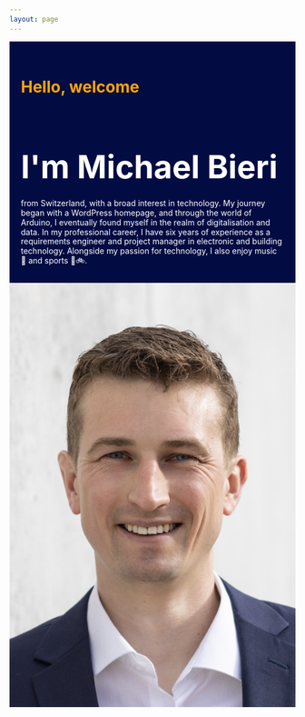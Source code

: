 ```yaml
---
layout: page
---
```


<head>
  <style>
    .content {
      display: flex;
      flex-wrap: wrap;
      align-items: flex-start;
      margin-bottom: 20px;
    }
    article {
      flex: 1 1 60%;
      padding: 20px;
      background-color: #020c42;
      margin: auto;
      text-align: left;
      line-height: 1.5;
      max-width: 100%;
      box-sizing: border-box; 
    }
    picture {
      flex: 1 1 30%;
      background-color: #FFFFFF;
      padding: 0;
      margin: center;
    }
    img {
      max-width: 100%;
      height: auto;
    }
    /* Adjusting margins for h1, h2, and p to reduce space */
    h1 {
      font-size: 200%;
      color: orange;
      margin-bottom: 5px; /* Reduced space */
    }
    h2 {
      font-size: 400%;
      color: white;
      margin-bottom: 10px; /* Reduced space */
    }
    p {
      color: white;
      margin-bottom: 10px; /* Reduced space */
      line-height: 1.2; /* Reduced line spacing */
    }
    /* Responsive layout */
    @media (max-width: 1024px) {
      article {
        flex: 1 1 100%;
      }
      picture {
        flex: 1 1 100%;
        text-align: center;
      }
    }
    @media (max-width: 480px) {
      .content {
        flex-direction: column;
      }
      article, picture {
        width: 100%;
        margin: 0;
        text-align: center;
      }
      article {
        padding: 10px;
      }
      h1 {
        font-size: 150%;
      }
      h2 {
        font-size: 250%;
      }
      p {
        font-size: 90%;
        line-height: 1.2;
      }
    }
  </style>
</head>
<body>
  <section class="content">
    <article>
      <h1>Hello, welcome</h1>
      <h2>I'm Michael Bieri</h2>
      <p>from Switzerland, with a broad interest in technology. My journey began with a WordPress homepage, and through the world of Arduino, I eventually found myself in the realm of digitalisation and data. In my professional career, I have six years of experience as a requirements engineer and project manager in electronic and building technology. Alongside my passion for technology, I also enjoy music 🎺 and sports 🧭🚲.</p>
    </article>
    <picture>
      <img src="/assets/images/MichaelBieri.png" alt="Michael Bieri">
    </picture>
  </section>
</body>